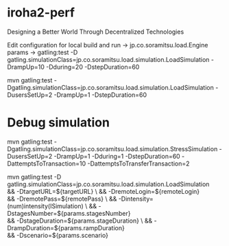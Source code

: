 # iroha2-perf
Designing a Better World Through Decentralized Technologies

Edit configuration for local
build and run -> jp.co.soramitsu.load.Engine
params -> gatling:test -D gatling.simulationClass=jp.co.soramitsu.load.simulation.LoadSimulation -DrampUp=10 -Dduring=20 -DstepDuration=60

mvn gatling:test -Dgatling.simulationClass=jp.co.soramitsu.load.simulation.LoadSimulation -DusersSetUp=2 -DrampUp=1 -DstepDuration=60

# Debug simulation
mvn gatling:test -Dgatling.simulationClass=jp.co.soramitsu.load.simulation.StressSimulation -DusersSetUp=2 -DrampUp=1 -Dduring=1 -DstepDuration=60  -DattemptsToTransaction=10 -DattemptsToTransferTransaction=2

mvn gatling:test -D gatling.simulationClass=jp.co.soramitsu.load.simulation.LoadSimulation \
&& -DtargetURL=${targetURL} \
&& -DremoteLogin=${remoteLogin} \
&& -DremotePass=${remotePass}   \
&& -Dintensity=(num)intensity(ISimulation)  \
&& -DstagesNumber=${params.stagesNumber}    \
&& -DstageDuration=${params.stageDuration}  \
&& -DrampDuration=${params.rampDuration}    \
&& -Dscenario=${params.scenario}
